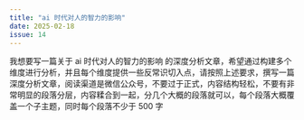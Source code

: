 ```yaml
---
title: "ai 时代对人的智力的影响"
date: 2025-02-18
issue: 14
---
```


我想要写一篇关于 ai 时代对人的智力的影响 的深度分析文章，希望通过构建多个维度进行分析，并且每个维度提供一些反常识切入点，请按照上述要求，撰写一篇深度分析文章，阅读渠道是微信公众号，不要过于正式，内容结构轻松，不要有非常明显的段落分层，内容糅合到一起，分几个大概的段落就可以，每个段落大概覆盖一个子主题，同时每个段落不少于 500 字
